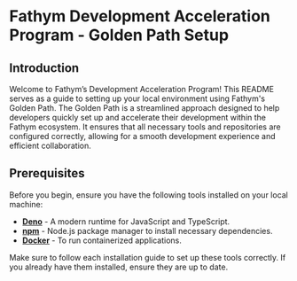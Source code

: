 # Fathym Development Acceleration Program - Golden Path Setup

## Introduction

Welcome to Fathym’s Development Acceleration Program! This README serves as a guide to setting up your local environment using Fathym's Golden Path. The Golden Path is a streamlined approach designed to help developers quickly set up and accelerate their development within the Fathym ecosystem. It ensures that all necessary tools and repositories are configured correctly, allowing for a smooth development experience and efficient collaboration.

## Prerequisites

Before you begin, ensure you have the following tools installed on your local machine:

- **[Deno](https://deno.land/manual@v1.12.2/getting_started/installation)** - A modern runtime for JavaScript and TypeScript.
- **[npm](https://docs.npmjs.com/downloading-and-installing-node-js-and-npm)** - Node.js package manager to install necessary dependencies.
- **[Docker](https://docs.docker.com/get-docker/)** - To run containerized applications.

Make sure to follow each installation guide to set up these tools correctly. If you already have them installed, ensure they are up to date.